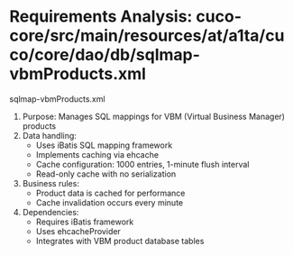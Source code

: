 # Requirements Analysis: cuco-core/src/main/resources/at/a1ta/cuco/core/dao/db/sqlmap-vbmProducts.xml

sqlmap-vbmProducts.xml
1. Purpose: Manages SQL mappings for VBM (Virtual Business Manager) products
2. Data handling:
   - Uses iBatis SQL mapping framework
   - Implements caching via ehcache
   - Cache configuration: 1000 entries, 1-minute flush interval
   - Read-only cache with no serialization
3. Business rules:
   - Product data is cached for performance
   - Cache invalidation occurs every minute
4. Dependencies:
   - Requires iBatis framework
   - Uses ehcacheProvider
   - Integrates with VBM product database tables